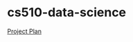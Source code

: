 # cs510-data-science

[Project Plan](https://github.com/haze355/cs510-data-science/blob/master/Project%20Plan_Yiming%20Zhang.pdf)
